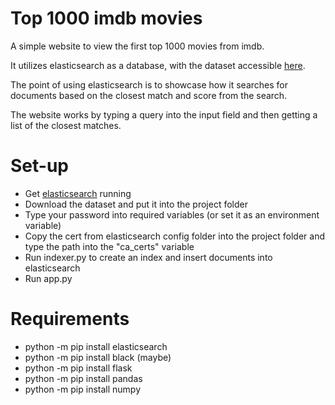 # Top 1000 imdb movies

A simple website to view the first top 1000 movies from imdb.

It utilizes elasticsearch as a database, with the dataset accessible [here](https://www.kaggle.com/datasets/harshitshankhdhar/imdb-dataset-of-top-1000-movies-and-tv-shows).

The point of using elasticsearch is to showcase how it searches for documents based on the closest match and score from the search.

The website works by typing a query into the input field and then getting a list of the closest matches.

# Set-up

- Get [elasticsearch](https://www.elastic.co/guide/en/elasticsearch/reference/current/install-elasticsearch.html) running
- Download the dataset and put it into the project folder
- Type your password into required variables (or set it as an environment variable)
- Copy the cert from elasticsearch config folder into the project folder and type the path into the "ca_certs" variable
- Run indexer.py to create an index and insert documents into elasticsearch
- Run app.py

# Requirements

- python -m pip install elasticsearch
- python -m pip install black (maybe)
- python -m pip install flask
- python -m pip install pandas
- python -m pip install numpy
